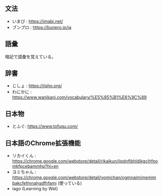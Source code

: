## 文法
- いまび : https://imabi.net/
- ブンプロ : https://bunpro.jp/ja

## 語彙
暗記で語彙を覚えている。

## 辞書
- じしょ : https://jisho.org/
- わにかに : https://www.wanikani.com/vocabulary/%E5%85%B1%E6%9C%89

## 日本物
- とふぐ: https://www.tofugu.com/

## 日本語のChrome拡張機能
- リカイくん : https://chrome.google.com/webstore/detail/rikaikun/jipdnfibhldikgcjhfnomkfpcebammhp?hl=en
- ヨミちゃん : https://chrome.google.com/webstore/detail/yomichan/ogmnaimimemjmbakcfefmnahgdfhfami (使っている)
- iago (Learning by Wat)
